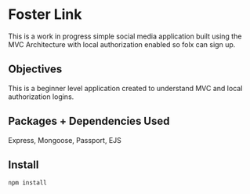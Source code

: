# Foster Link
This is a work in progress simple social media application built using the MVC Architecture with local authorization enabled so folx can sign up.

## Objectives
This is a beginner level application created to understand MVC and local authorization logins.

## Packages + Dependencies Used
Express, Mongoose, Passport, EJS

## Install
`npm install`
